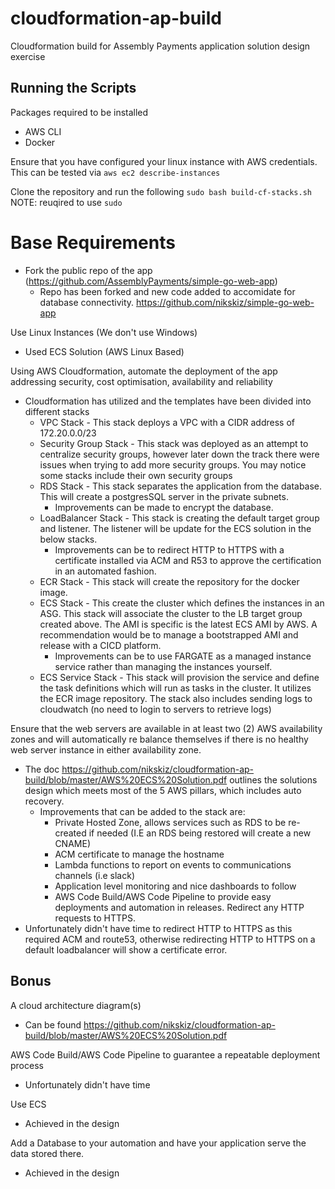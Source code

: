 # cloudformation-ap-build
Cloudformation build for Assembly Payments application solution design exercise

## Running the Scripts
Packages required to be installed
 * AWS CLI
 * Docker

Ensure that you have configured your linux instance with AWS credentials. This can be tested via
`aws ec2 describe-instances`

Clone the repository and run the following
`sudo bash build-cf-stacks.sh`
NOTE: reuqired to use `sudo`

# Base Requirements

* Fork the public repo of the app (https://github.com/AssemblyPayments/simple-go-web-app)
  * Repo has been forked and new code added to accomidate for database connectivity. https://github.com/nikskiz/simple-go-web-app

Use Linux Instances (We don't use Windows)
  * Used ECS Solution (AWS Linux Based)

Using AWS Cloudformation, automate the deployment of the app addressing security, cost optimisation, availability and reliability
  * Cloudformation has utilized and the templates have been divided into different stacks
    * VPC Stack - This stack deploys a VPC with a CIDR address of 172.20.0.0/23
    * Security Group Stack - This stack was deployed as an attempt to centralize security groups, however later down the track there were issues when trying to add more security groups. You may notice some stacks include their own security groups
    * RDS Stack - This stack separates the application from the database. This will create a postgresSQL server in the private subnets.
      * Improvements can be made to encrypt the database.
    * LoadBalancer Stack - This stack is creating the default target group and listener. The listener will be update for the ECS solution in the below stacks.
      * Improvements can be to redirect HTTP to HTTPS with a certificate installed via ACM and R53 to approve the certification in an automated fashion.
    * ECR Stack - This stack will create the repository for the docker image.
    * ECS Stack - This create the cluster which defines the instances in an ASG. This stack will associate the cluster to the LB target group created above. The AMI is specific is the latest ECS AMI by AWS. A recommendation would be to manage a bootstrapped AMI and release with a CICD platform.
      * Improvements can be to use FARGATE as a managed instance service rather than managing the instances yourself.
    * ECS Service Stack - This stack will provision the service and define the task definitions which will run as tasks in the cluster. It utilizes the ECR image repository. The stack also includes sending logs to cloudwatch (no need to login to servers to retrieve logs)
  
Ensure that the web servers are available in at least two (2) AWS availability zones and will automatically re balance themselves if there is no healthy web server instance in either availability zone.
 * The doc https://github.com/nikskiz/cloudformation-ap-build/blob/master/AWS%20ECS%20Solution.pdf outlines the solutions design which meets most of the 5 AWS pillars, which includes auto recovery.
   * Improvements that can be added to the stack are:
     * Private Hosted Zone, allows services such as RDS to be re-created if needed (I.E an RDS being restored will create a new CNAME)
     * ACM certificate to manage the hostname
     * Lambda functions to report on events to communications channels (i.e slack)
     * Application level monitoring and nice dashboards to follow
     * AWS Code Build/AWS Code Pipeline to provide easy deployments and automation in releases.
Redirect any HTTP requests to HTTPS.
 * Unfortunately didn't have time to redirect HTTP to HTTPS as this required ACM and route53, otherwise redirecting HTTP to HTTPS on a default loadbalancer will show a certificate error.
 
## Bonus
A cloud architecture diagram(s)
 * Can be found https://github.com/nikskiz/cloudformation-ap-build/blob/master/AWS%20ECS%20Solution.pdf 
 
AWS Code Build/AWS Code Pipeline to guarantee a repeatable deployment process
 * Unfortunately didn't have time
 
Use ECS
 * Achieved in the design
 
Add a Database to your automation and have your application serve the data stored there.
 * Achieved in the design
